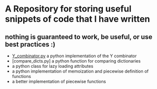 # A Repository for storing useful snippets of code that I have written
## nothing is guaranteed to work, be useful, or use best practices :)

- [Y_combinator.py](Y_combinator.py) a python implementation of the Y combinator
- [compare_dicts.py] a python function for comparing dictionaries
- a python class for lazy loading attributes
- a python implementation of memoization and piecewise definition of functions
- a better implementation of piecewise functions
